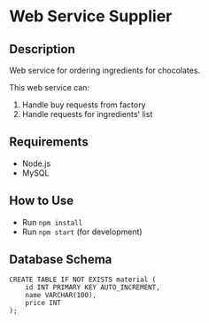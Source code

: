 # Web Service Supplier
## Description
Web service for ordering ingredients for chocolates.

This web service can:
1. Handle buy requests from factory
2. Handle requests for ingredients' list

## Requirements
- Node.js
- MySQL

## How to Use
- Run `npm install`
- Run `npm start` (for development)

## Database Schema
```
CREATE TABLE IF NOT EXISTS material (
    id INT PRIMARY KEY AUTO_INCREMENT,
    name VARCHAR(100),
    price INT
);
```
